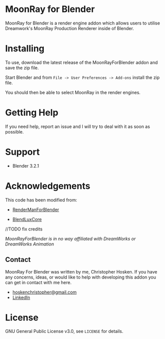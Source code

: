 # MoonRay for Blender

MoonRay for Blender is a render engine addon which allows users to utilise Dreamwork's MoonRay Production Renderer inside of Blender.

# Installing

To use, download the latest release of the MoonRayForBlender addon and save the zip file. 

Start Blender and from `File -> User Preferences -> Add-ons` install the zip file.

You should then be able to select MoonRay in the render engines.

# Getting Help

If you need help, report an issue and I will try to deal with it as soon as possible.

# Support

* Blender 3.2.1 


# Acknowledgements

This code has been modified from:

- [RenderManForBlender](https://github.com/prman-pixar/RenderManForBlender)

- [BlendLuxCore](https://github.com/prman-pixar/RenderManForBlender)

//TODO fix credits


*MoonRayForBlender is in no way affiliated with DreamWorks or DreamWorks Animation*

## Contact

MoonRay For Blender was written by me, Christopher Hosken. If you have any concerns, ideas, or would like to help with developing this addon you can get in contact with me here.

- [hoskenchristopher@gmail.com](https://hoskenchristopher@gmail.com)
- [LinkedIn](https://www.linkedin.com/in/christopher-hosken/)


# License

GNU General Public License v3.0, see `LICENSE` for details.

